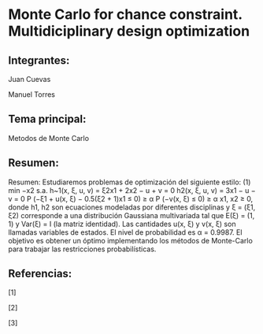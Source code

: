 # Monte Carlo for chance constraint. Multidiciplinary design optimization

## Integrantes:

Juan Cuevas

Manuel Torres

## Tema principal:

Metodos de Monte Carlo

## Resumen:

Resumen: Estudiaremos problemas de optimización del siguiente estilo:
(1)
min −x2
s.a. h~1(x, ξ, u, v) = ξ2x1 + 2x2 − u + v = 0
h2(x, ξ, u, v) = 3x1 − u − v = 0
P (−ξ1 + u(x, ξ) − 0.5(ξ2 + 1)x1 ≤ 0) ≥ α
P (−v(x, ξ) ≤ 0) ≥ α
x1, x2 ≥ 0,
donde h1, h2 son ecuaciones modeladas por diferentes disciplinas y ξ = (ξ1, ξ2) corresponde a una distribución
Gaussiana multivariada tal que E(ξ) = (1, 1) y Var(ξ) = I (la matriz identidad). Las cantidades u(x, ξ) y v(x, ξ)
son llamadas variables de estados. El nivel de probabilidad es α = 0.9987. El objetivo es obtener un óptimo
implementando los métodos de Monte-Carlo para trabajar las restricciones probabilísticas.
## Referencias:

[1]

[2] 

[3]
